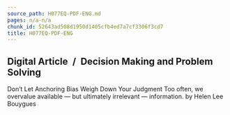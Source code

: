 ```yaml
---
source_path: H077EQ-PDF-ENG.md
pages: n/a-n/a
chunk_id: 52643ad508d1950d1405cfb4ed7a7cf3306f3cd7
title: H077EQ-PDF-ENG
---
```

## Digital Article / Decision Making and Problem Solving

Don’t Let Anchoring Bias Weigh Down Your Judgment Too often, we overvalue available — but ultimately irrelevant — information. by Helen Lee Bouygues
